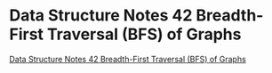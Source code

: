 # Data Structure Notes 42 Breadth-First Traversal (BFS) of Graphs
[Data Structure Notes 42 Breadth-First Traversal (BFS) of Graphs](https://aiwithcloud.com/2022/09/19/data_structure_notes_42_breadth_first_traversal_bfs_of_graphs/)
